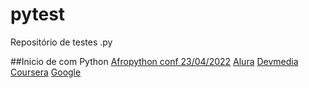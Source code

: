 # pytest
Repositório de testes .py

##Inicio de com Python
[Afropython conf 23/04/2022](https://afropythonconf.org/)
[](https://kinsta.com/pt/blog/tutoriais-python/)
[](https://github.com/Asabeneh/30-Days-Of-Python)
[](https://pages.hashtagtreinamentos.com/pg-inscricao-python-impressionador-perpetuo-google?origemurl=128167594266&gclid=Cj0KCQjw0PWRBhDKARIsAPKHFGhiN9bOM_5i1Qc2WRoYRygAZcObfUy5jdirBzicokRAVQW8gpGb76IaAoaXEALw_wcB)
[Alura]()
[Devmedia]()
[Coursera](https://www.coursera.org/learn/ciencia-computacao-python-conceitos) 
[Google](https://www.coursera.org/professional-certificates/google-it-automation?utm_source=gg&utm_medium=sem&utm_campaign=11-GoogleITwithPython-LATAM&utm_content=B2C&campaignid=13865562900&adgroupid=125091310735&device=c&keyword=code%20learn%20python&matchtype=b&network=g&devicemodel=&adpostion=&creativeid=533041859504&hide_mobile_promo&gclid=Cj0KCQjw0PWRBhDKARIsAPKHFGi0Z5bPqNaf-bzrZT-FRzDhPkl50SvIj2v2X8trheCr-tb9g68tIkAaAk8_EALw_wcB)
